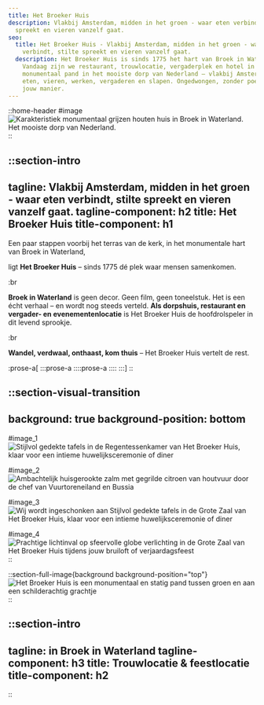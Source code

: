 ```yaml
---
title: Het Broeker Huis
description: Vlakbij Amsterdam, midden in het groen - waar eten verbindt, stilte
  spreekt en vieren vanzelf gaat.
seo:
  title: Het Broeker Huis - Vlakbij Amsterdam, midden in het groen - waar eten
    verbindt, stilte spreekt en vieren vanzelf gaat.
  description: Het Broeker Huis is sinds 1775 het hart van Broek in Waterland.
    Vandaag zijn we restaurant, trouwlocatie, vergaderplek en hotel in één. Een
    monumentaal pand in het mooiste dorp van Nederland – vlakbij Amsterdam. Kom
    eten, vieren, werken, vergaderen en slapen. Ongedwongen, zonder poeha, op
    jouw manier.
---
```


::home-header
#image
![Karakteristiek monumentaal grijzen houten huis in Broek in Waterland. Het mooiste dorp van Nederland.](/HOME/1.%20HOME_Hero_20250310_BROEKERHUIS_SCENERY_369_optimized_enhanced.jpg)
::

::section-intro
---
tagline: Vlakbij Amsterdam, midden in het groen - waar eten verbindt, stilte
  spreekt en vieren vanzelf gaat.
tagline-component: h2
title: Het Broeker Huis
title-component: h1
---
Een paar stappen voorbij het terras van de kerk, in het monumentale hart van Broek in Waterland,

ligt **Het Broeker Huis** – sinds 1775 dé plek waar mensen samenkomen.

:br

 

**Broek in Waterland** is geen decor. Geen film, geen toneelstuk. Het is een écht verhaal – en wordt nog steeds verteld. **Als dorpshuis, restaurant en vergader- en evenementenlocatie** is Het Broeker Huis de hoofdrolspeler in dit levend sprookje.

:br

 

**Wandel, verdwaal, onthaast, kom thuis** – Het Broeker Huis vertelt de rest.

:prose-a[  :::prose-a
    ::::prose-a
    ::::
  :::]
::

::section-visual-transition
---
background: true
background-position: bottom
---
#image_1
![Stijlvol gedekte tafels in de Regentessenkamer van Het Broeker Huis, klaar voor een intieme huwelijksceremonie of diner](/Regentessenkamer/20250310_BROEKERHUIS_REGENTESSEKAMER_395_optimized.jpg)

#image_2
![Ambachtelijk huisgerookte zalm met gegrilde citroen van houtvuur door de chef van Vuurtoreneiland en Bussia](/images/broekerhuis-2.jpg)

#image_3
![Wij wordt ingeschonken aan Stijlvol gedekte tafels in de Grote Zaal van Het Broeker Huis, klaar voor een intieme huwelijksceremonie of diner](/images/broekerhuis-3.jpg)

#image_4
![Prachtige lichtinval op sfeervolle globe verlichting  in de Grote Zaal van Het Broeker Huis tijdens jouw bruiloft of verjaardagsfeest](/Grote%20Zaal/20250310_BROEKERHUIS_GROTEZAAL_411_optimized.jpg)
::

::section-full-image{background background-position="top"}
![Het Broeker Huis is een monumentaal en statig pand tussen groen en aan een schilderachtig grachtje](/HOME/3.%20HOME_H2_Trouwlocatie_20250310_BROEKERHUIS_GROTEZAAL_122_optimized_enhanced.jpg)
::

::section-intro
---
tagline: in Broek in Waterland
tagline-component: h3
title: Trouwlocatie & feestlocatie
title-component: h2
---
::
